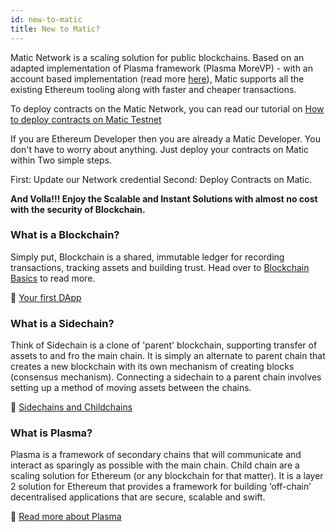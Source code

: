 ```yaml
---
id: new-to-matic
title: New to Matic?
---
```



Matic Network is a scaling solution for public blockchains. Based on an adapted implementation of Plasma framework (Plasma MoreVP) - with an account based implementation (read more [here](https://ethresear.ch/t/account-based-plasma-morevp/5480)), Matic supports all the existing Ethereum tooling along with faster and cheaper transactions.

To deploy contracts on the Matic Network, you can read our tutorial on [How to deploy contracts on Matic Testnet](./tutorials/dapp.md)

If you are Ethereum Developer then you are already a Matic Developer. You don't have to worry about anything. Just deploy your contracts on Matic within Two simple steps.

First: Update our Network credential
Second: Deploy Contracts on Matic.

**And Volla!!! Enjoy the Scalable and Instant Solutions with almost no cost with the security of Blockchain.**

### What is a Blockchain?
Simply put, Blockchain is a shared, immutable ledger for recording transactions, tracking assets and building trust. Head over to [Blockchain Basics](basics-blockchain) to read more.

:movie_camera: [Your first DApp](https://www.youtube.com/watch?v=rzvk2kdjr2I)

### What is a Sidechain?
Think of Sidechain is a clone of 'parent' blockchain, supporting transfer of assets to and fro the main chain. It is simply an alternate to parent chain that creates a new blockchain with its own mechanism of creating blocks (consensus mechanism). Connecting a sidechain to a parent chain involves setting up a method of moving assets between the chains.

:page_facing_up: [Sidechains and Childchains](https://hackernoon.com/what-are-sidechains-and-childchains-7202cc9e5994)
### What is Plasma?
Plasma is a framework of secondary chains that will communicate and interact as sparingly as possible with the main chain. Child chain are a scaling solution for Ethereum (or any blockchain for that matter).
It is a layer 2 solution for Ethereum that provides a framework for building ‘off-chain’ decentralised applications that are secure, scalable and swift.

:page_facing_up: [Read more about Plasma](matic-sidechain)